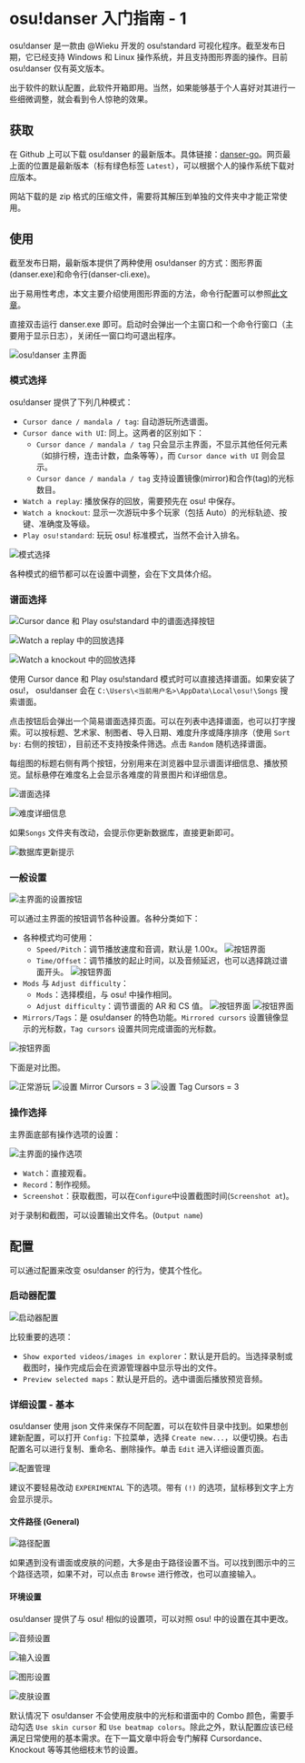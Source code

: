 # osu!danser 入门指南 - 1

osu!danser 是一款由 @Wieku 开发的 osu!standard 可视化程序。截至发布日期，它已经支持 Windows 和 Linux 操作系统，并且支持图形界面的操作。目前 osu!danser 仅有英文版本。

出于软件的默认配置，此软件开箱即用。当然，如果能够基于个人喜好对其进行一些细微调整，就会看到令人惊艳的效果。

## 获取

在 Github 上可以下载 osu!danser 的最新版本。具体链接：[danser-go](https://github.com/Wieku/danser-go/releases)。网页最上面的位置是最新版本（标有绿色标签 `Latest`），可以根据个人的操作系统下载对应版本。

网站下载的是 zip 格式的压缩文件，需要将其解压到单独的文件夹中才能正常使用。

## 使用

截至发布日期，最新版本提供了两种使用 osu!danser 的方式：图形界面(danser.exe)和命令行(danser-cli.exe)。

出于易用性考虑，本文主要介绍使用图形界面的方法，命令行配置可以参照[此文章](https://www.bilibili.com/read/cv12700695)。

直接双击运行 danser.exe 即可。启动时会弹出一个主窗口和一个命令行窗口（主要用于显示日志），关闭任一窗口均可退出程序。

![osu!danser 主界面](img/danser-main.png)

### 模式选择

osu!danser 提供了下列几种模式：

- `Cursor dance / mandala / tag`: 自动游玩所选谱面。
- `Cursor dance with UI`: 同上。这两者的区别如下：
  - `Cursor dance / mandala / tag` 只会显示主界面，不显示其他任何元素（如排行榜，连击计数，血条等等），而 `Cursor dance with UI` 则会显示。
  - `Cursor dance / mandala / tag` 支持设置镜像(mirror)和合作(tag)的光标数目。
- `Watch a replay`: 播放保存的回放，需要预先在 osu! 中保存。
- `Watch a knockout`: 显示一次游玩中多个玩家（包括 Auto）的光标轨迹、按键、准确度及等级。
- `Play osu!standard`: 玩玩 osu! 标准模式，当然不会计入排名。

![模式选择](img/main-mode.png)

各种模式的细节都可以在设置中调整，会在下文具体介绍。

### 谱面选择

![Cursor dance 和 Play osu!standard 中的谱面选择按钮](img/main-mapsel.png)

![Watch a replay 中的回放选择](img/main-repsel.png)

![Watch a knockout 中的回放选择](img/main-krepsel.png)

使用 Cursor dance 和 Play osu!standard 模式时可以直接选择谱面。如果安装了 osu!， osu!danser 会在 `C:\Users\<当前用户名>\AppData\Local\osu!\Songs` 搜索谱面。

点击按钮后会弹出一个简易谱面选择页面。可以在列表中选择谱面，也可以打字搜索。可以按标题、艺术家、制图者、导入日期、难度升序或降序排序（使用 `Sort by:` 右侧的按钮），目前还不支持按条件筛选。点击 `Random` 随机选择谱面。

每组图的标题右侧有两个按钮，分别用来在浏览器中显示谱面详细信息、播放预览。鼠标悬停在难度名上会显示各难度的背景图片和详细信息。

![谱面选择](img/map-selection.png)

![难度详细信息](img/map-detail.png)

如果`Songs` 文件夹有改动，会提示你更新数据库，直接更新即可。

![数据库更新提示](img/confirm-db.png)

### 一般设置

![主界面的设置按钮](img/main-setting.png)

可以通过主界面的按钮调节各种设置。各种分类如下：

- 各种模式均可使用：
  - `Speed/Pitch`：调节播放速度和音调，默认是 1.00x。
  ![按钮界面](img/button-sp.png)
  - `Time/Offset`：调节播放的起止时间，以及音频延迟，也可以选择跳过谱面开头。
  ![按钮界面](img/button-to.png)
- `Mods` 与 `Adjust difficulty`：
  - `Mods`：选择模组，与 osu! 中操作相同。
  - `Adjust difficulty`：调节谱面的 AR 和 CS 值。
![按钮界面](img/button-mod.png)
![按钮界面](img/button-ad.png)
- `Mirrors/Tags`：是 osu!danser 的特色功能。`Mirrored cursors` 设置镜像显示的光标数，`Tag cursors` 设置共同完成谱面的光标数。

![按钮界面](img/button-mt.png)

下面是对比图。

![正常游玩](img/cp-normal.png)
![设置 Mirror Cursors = 3](img/cp-mirror.png)
![设置 Tag Cursors = 3](img/cp-tag.png)

### 操作选择

主界面底部有操作选项的设置：

![主界面的操作选项](img/main-exec.png)

- `Watch`：直接观看。
- `Record`：制作视频。
- `Screenshot`：获取截图，可以在`Configure`中设置截图时间(`Screenshot at`)。

对于录制和截图，可以设置输出文件名。(`Output name`)

## 配置

可以通过配置来改变 osu!danser 的行为，使其个性化。

### 启动器配置

![启动器配置](img/setting-launcher.png)

比较重要的选项：

- `Show exported videos/images in explorer`：默认是开启的。当选择录制或截图时，操作完成后会在资源管理器中显示导出的文件。
- `Preview selected maps`：默认是开启的。选中谱面后播放预览音频。

### 详细设置 - 基本

osu!danser 使用 json 文件来保存不同配置，可以在软件目录中找到。如果想创建新配置，可以打开 `Config:` 下拉菜单，选择 `Create new...`，以便切换。右击配置名可以进行复制、重命名、删除操作。单击 `Edit` 进入详细设置页面。

![配置管理](img/config.gif)

建议不要轻易改动 `EXPERIMENTAL` 下的选项。带有 `(!)` 的选项，鼠标移到文字上方会显示提示。

#### 文件路径 (General)

![路径配置](img/file-storage.png)

如果遇到没有谱面或皮肤的问题，大多是由于路径设置不当。可以找到图示中的三个路径选项，如果不对，可以点击 `Browse` 进行修改，也可以直接输入。

#### 环境设置

osu!danser 提供了与 osu! 相似的设置项，可以对照 osu! 中的设置在其中更改。

![音频设置](img/./audio-basic.png)

![输入设置](img/./input-basic.png)

![图形设置](img/./graphics-basic.png)

![皮肤设置](img/./skin-basic.png)

默认情况下 osu!danser 不会使用皮肤中的光标和谱面中的 Combo 颜色，需要手动勾选 `Use skin cursor` 和 `Use beatmap colors`。除此之外，默认配置应该已经满足日常使用的基本需求。在下一篇文章中将会专门解释 Cursordance、 Knockout 等等其他细枝末节的设置。
